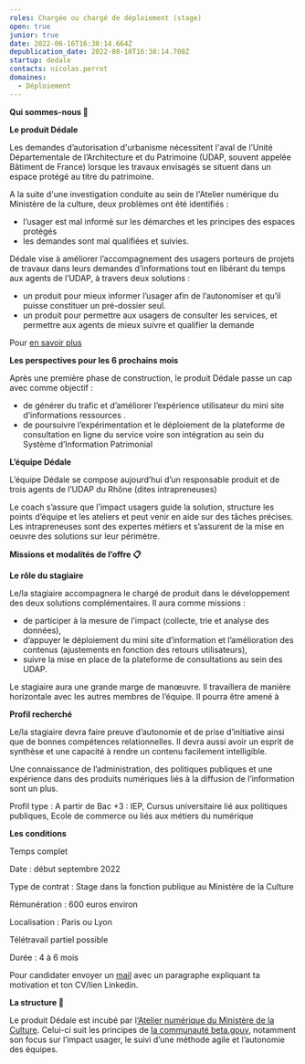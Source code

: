 ```yaml
---
roles: Chargée ou chargé de déploiement (stage)
open: true
junior: true
date: 2022-06-16T16:38:14.664Z
depublication_date: 2022-08-10T16:38:14.708Z
startup: dedale
contacts: nicolas.perrot
domaines:
  - Déploiement
---
```

**Qui sommes-nous 👋**

**Le produit Dédale**

Les demandes d’autorisation d'urbanisme nécessitent l'aval de l’Unité Départementale de l’Architecture et du Patrimoine (UDAP, souvent appelée Bâtiment de France) lorsque les travaux envisagés se situent dans un espace protégé au titre du patrimoine.

A la suite d'une investigation conduite au sein de l'Atelier numérique du Ministère de la culture, deux problèmes ont été identifiés :

* l’usager est mal informé sur les démarches et les principes des espaces protégés
* les demandes sont mal qualifiées et suivies.

Dédale vise à améliorer l’accompagnement des usagers porteurs de projets de travaux  dans leurs demandes d’informations tout en libérant du temps aux agents de l’UDAP, à travers deux solutions : 

*  un produit pour mieux informer l’usager afin de l’autonomiser et qu’il puisse constituer un pré-dossier seul. 
* un produit pour permettre aux usagers de consulter les services, et permettre aux agents de mieux suivre et qualifier la demande 

Pour [en savoir plus](https://beta.gouv.fr/startups/dedale.html)

**Les perspectives pour les 6 prochains mois**

Après une première phase de construction, le produit Dédale passe un cap avec comme objectif :

* de générer du trafic et d’améliorer l’expérience utilisateur du mini site d’informations ressources .
* de poursuivre l’expérimentation et le déploiement de la plateforme de consultation en ligne du service voire son intégration au sein du Système d’Information Patrimonial

**L’équipe Dédale**

L’équipe Dédale se compose aujourd’hui d’un responsable produit et de trois agents de l’UDAP du Rhône (dites intrapreneuses)

Le coach s’assure que l’impact usagers guide la solution, structure les points d’équipe et les ateliers et peut venir en aide sur des tâches précises. Les intrapreneuses sont des expertes métiers et s’assurent de la mise en oeuvre des solutions sur leur périmètre.

**Missions et modalités de l’offre 📋**

**Le rôle du stagiaire**

Le/la stagiaire accompagnera le chargé de produit dans le développement des deux solutions complémentaires. Il aura comme missions :

* de participer à la mesure de l’impact (collecte, trie et analyse des données),
* d’appuyer le déploiement du mini site d’information et l’amélioration des contenus (ajustements en fonction des retours utilisateurs),
* suivre la mise en place de la plateforme de consultations au sein des UDAP.

Le stagiaire aura une grande marge de manœuvre. Il travaillera de manière horizontale avec les autres membres de l’équipe. Il pourra être amené à 

**Profil recherché**

Le/la stagiaire devra faire preuve d’autonomie et de prise d’initiative ainsi que de bonnes compétences relationnelles. Il devra aussi avoir un esprit de synthèse et une capacité à rendre un contenu facilement intelligible.

Une connaissance de l’administration, des politiques publiques et une expérience dans des produits numériques liés à la diffusion de l’information sont un plus.

Profil type : A partir de Bac +3 : IEP, Cursus universitaire lié aux politiques publiques, Ecole de commerce ou liés aux métiers du numérique

**Les conditions**

Temps complet

Date : début septembre 2022

Type de contrat : Stage dans la fonction publique au Ministère de la Culture

Rémunération : 600 euros environ

Localisation : Paris ou Lyon 

Télétravail partiel possible 

Durée : 4 à 6 mois

Pour candidater envoyer un [mail](nicolas.perrot@beta.gouv.fr) avec un paragraphe expliquant ta motivation et ton CV/lien Linkedin.

**La structure 🏫**

Le produit Dédale est incubé par l[‘Atelier numérique du Ministère de la Culture](https://www.incubateur.net/approche/incubateurs/culture.html). Celui-ci suit les principes de [la communauté beta.gouv](https://beta.gouv.fr/), notamment son focus sur l’impact usager, le suivi d’une méthode agile et l’autonomie des équipes.